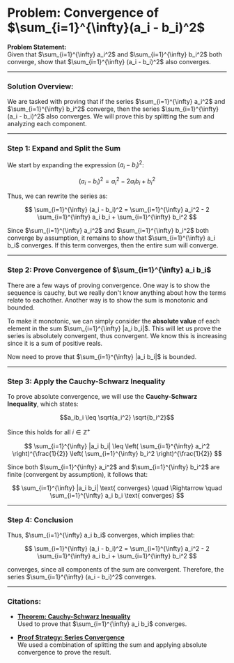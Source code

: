 # Problem: Convergence of $\sum_{i=1}^{\infty}(a_i - b_i)^2$

**Problem Statement:**  
Given that $\sum_{i=1}^{\infty} a_i^2$ and $\sum_{i=1}^{\infty} b_i^2$ both converge, show that $\sum_{i=1}^{\infty} (a_i - b_i)^2$ also converges.

---

### Solution Overview:

We are tasked with proving that if the series $\sum_{i=1}^{\infty} a_i^2$ and $\sum_{i=1}^{\infty} b_i^2$ converge, then the series $\sum_{i=1}^{\infty} (a_i - b_i)^2$ also converges. We will prove this by splitting the sum and analyzing each component.

---

### Step 1: Expand and Split the Sum

We start by expanding the expression $(a_i - b_i)^2$:

$$
(a_i - b_i)^2 = a_i^2 - 2a_ib_i + b_i^2
$$

Thus, we can rewrite the series as:

$$
\sum_{i=1}^{\infty} (a_i - b_i)^2 = \sum_{i=1}^{\infty} a_i^2 - 2 \sum_{i=1}^{\infty} a_i b_i + \sum_{i=1}^{\infty} b_i^2
$$

Since $\sum_{i=1}^{\infty} a_i^2$ and $\sum_{i=1}^{\infty} b_i^2$ both converge by assumption, it remains to show that $\sum_{i=1}^{\infty} a_i b_i$ converges. If this term converges, then the entire sum will converge.

---

### Step 2: Prove Convergence of $\sum_{i=1}^{\infty} a_i b_i$

There are a few ways of proving convergence. One way is to show the sequence is cauchy, but we really don't know anything about how the terms relate to eachother. Another way is to show the sum is monotonic and bounded. 

To make it monotonic, we can simply consider the **absolute value** of each element in the sum $\sum_{i=1}^{\infty} |a_i b_i|$. This will let us prove the series is absolutely convergent, thus convergent. We know this is increasing since it is a sum of positive reals.  

Now need to prove that $\sum_{i=1}^{\infty} |a_i b_i|$ is bounded. 

---

### Step 3: Apply the Cauchy-Schwarz Inequality

To prove absolute convergence, we will use the **Cauchy-Schwarz Inequality**, which states:

$$a_ib_i \leq \sqrt{a_i^2} \sqrt{b_i^2}$$

Since this holds for all $i \in \mathbb{Z}^+$

$$
\sum_{i=1}^{\infty} |a_i b_i| \leq \left( \sum_{i=1}^{\infty} a_i^2 \right)^{\frac{1}{2}} \left( \sum_{i=1}^{\infty} b_i^2 \right)^{\frac{1}{2}}
$$

Since both $\sum_{i=1}^{\infty} a_i^2$ and $\sum_{i=1}^{\infty} b_i^2$ are finite (convergent by assumption), it follows that:

$$
\sum_{i=1}^{\infty} |a_i b_i| \text{ converges} \quad \Rightarrow \quad \sum_{i=1}^{\infty} a_i b_i \text{ converges}
$$

---

### Step 4: Conclusion

Thus, $\sum_{i=1}^{\infty} a_i b_i$ converges, which implies that:

$$
\sum_{i=1}^{\infty} (a_i - b_i)^2 = \sum_{i=1}^{\infty} a_i^2 - 2 \sum_{i=1}^{\infty} a_i b_i + \sum_{i=1}^{\infty} b_i^2
$$

converges, since all components of the sum are convergent. Therefore, the series $\sum_{i=1}^{\infty} (a_i - b_i)^2$ converges.

---

### Citations:
- **[Theorem: Cauchy-Schwarz Inequality](./Theorems/CauchySchwarzInequality.md)**  
  Used to prove that $\sum_{i=1}^{\infty} a_i b_i$ converges.
  
- **[Proof Strategy: Series Convergence](./ProofStrategies/SeriesConvergence.md)**  
  We used a combination of splitting the sum and applying absolute convergence to prove the result.
